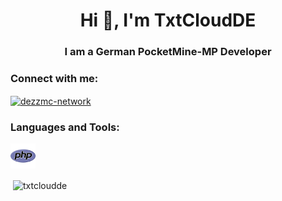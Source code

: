 <h1 align="center">Hi 👋, I'm TxtCloudDE</h1>
<h3 align="center">I am a German PocketMine-MP Developer</h3>

<h3 align="left">Connect with me:</h3>
<p align="left">
<a href="https://www.youtube.com/c/dezzmc-network" target="blank"><img align="center" src="https://cdn.jsdelivr.net/npm/simple-icons@3.0.1/icons/youtube.svg" alt="dezzmc-network" height="30" width="40" /></a>
</p>

<h3 align="left">Languages and Tools:</h3>
<p align="left"> <a href="https://www.php.net" target="_blank"> <img src="https://raw.githubusercontent.com/devicons/devicon/master/icons/php/php-original.svg" alt="php" width="40" height="40"/> </a> </p>

<p>&nbsp;<img align="center" src="https://github-readme-stats.vercel.app/api?username=txtcloudde&show_icons=true&locale=en" alt="txtcloudde" /></p>
